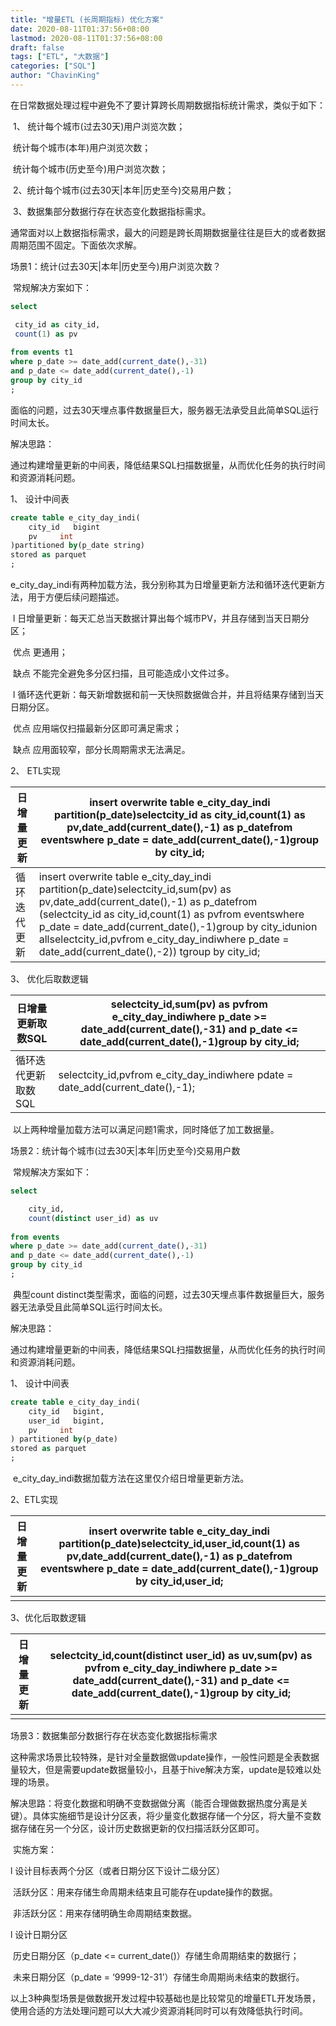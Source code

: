 ```yaml
---
title: "增量ETL (长周期指标) 优化方案"
date: 2020-08-11T01:37:56+08:00
lastmod: 2020-08-11T01:37:56+08:00
draft: false
tags: ["ETL", "大数据"]
categories: ["SQL"]
author: "ChavinKing"
---
```




​	在日常数据处理过程中避免不了要计算跨长周期数据指标统计需求，类似于如下：

​       1、 统计每个城市(过去30天)用户浏览次数；

​           统计每个城市(本年)用户浏览次数；

​           统计每个城市(历史至今)用户浏览次数；

​       2、统计每个城市(过去30天|本年|历史至今)交易用户数；

​       3、数据集部分数据行存在状态变化数据指标需求。

​    通常面对以上数据指标需求，最大的问题是跨长周期数据量往往是巨大的或者数据周期范围不固定。下面依次求解。

场景1：统计(过去30天|本年|历史至今)用户浏览次数？

​    常规解决方案如下：

```sql
select

 city_id as city_id,
 count(1) as pv
 
from events t1
where p_date >= date_add(current_date(),-31) 
and p_date <= date_add(current_date(),-1)
group by city_id
;
```

​    面临的问题，过去30天埋点事件数据量巨大，服务器无法承受且此简单SQL运行时间太长。

解决思路：

​    通过构建增量更新的中间表，降低结果SQL扫描数据量，从而优化任务的执行时间和资源消耗问题。

1、 设计中间表

```sql
create table e_city_day_indi(
    city_id   bigint
    pv     int
)partitioned by(p_date string)
stored as parquet
;
```

​    e_city_day_indi有两种加载方法，我分别称其为日增量更新方法和循环迭代更新方法，用于方便后续问题描述。

​        l 日增量更新：每天汇总当天数据计算出每个城市PV，并且存储到当天日期分区；

​             优点 更通用；

​             缺点 不能完全避免多分区扫描，且可能造成小文件过多。

​        l 循环迭代更新：每天新增数据和前一天快照数据做合并，并且将结果存储到当天日期分区。

​             优点 应用端仅扫描最新分区即可满足需求；

​             缺点 应用面较窄，部分长周期需求无法满足。

2、 ETL实现

| 日增量更新   | insert overwrite table e_city_day_indi partition(p_date)selectcity_id as city_id,count(1) as pv,date_add(current_date(),-1) as p_datefrom eventswhere p_date = date_add(current_date(),-1)group by city_id; |
| ------------ | ------------------------------------------------------------ |
| 循环迭代更新 | insert overwrite table e_city_day_indi partition(p_date)selectcity_id,sum(pv) as pv,date_add(current_date(),-1) as p_datefrom (selectcity_id as city_id,count(1) as pvfrom eventswhere p_date = date_add(current_date(),-1)group by city_idunion allselectcity_id,pvfrom e_city_day_indiwhere p_date = date_add(current_date(),-2)) tgroup by city_id; |

3、 优化后取数逻辑

| 日增量更新取数SQL   | selectcity_id,sum(pv) as pvfrom e_city_day_indiwhere p_date >= date_add(current_date(),-31) and p_date <= date_add(current_date(),-1)group by city_id; |
| ------------------- | ------------------------------------------------------------ |
| 循环迭代更新取数SQL | selectcity_id,pvfrom e_city_day_indiwhere pdate = date_add(current_date(),-1); |

​    以上两种增量加载方法可以满足问题1需求，同时降低了加工数据量。

场景2：统计每个城市(过去30天|本年|历史至今)交易用户数

​     常规解决方案如下：

```sql
select

	city_id,
	count(distinct user_id) as uv
	
from events
where p_date >= date_add(current_date(),-31) 
and p_date <= date_add(current_date(),-1)
group by city_id
;
```

​    典型count distinct类型需求，面临的问题，过去30天埋点事件数据量巨大，服务器无法承受且此简单SQL运行时间太长。

解决思路：

​    通过构建增量更新的中间表，降低结果SQL扫描数据量，从而优化任务的执行时间和资源消耗问题。

1、 设计中间表

```sql
create table e_city_day_indi(
    city_id   bigint,
    user_id   bigint,
    pv     int
) partitioned by(p_date)
stored as parquet
;
```

​    e_city_day_indi数据加载方法在这里仅介绍日增量更新方法。

2、ETL实现

| 日增量更新 | insert overwrite table e_city_day_indi partition(p_date)selectcity_id,user_id,count(1) as pv,date_add(current_date(),-1) as p_datefrom eventswhere p_date = date_add(current_date(),-1)group by city_id,user_id; |
| ---------- | ------------------------------------------------------------ |
|            |                                                              |

3、优化后取数逻辑

| 日增量更新 | selectcity_id,count(distinct user_id) as uv,sum(pv) as pvfrom e_city_day_indiwhere p_date >= date_add(current_date(),-31) and p_date <= date_add(current_date(),-1)group by city_id; |
| ---------- | ------------------------------------------------------------ |
|            |                                                              |

场景3：数据集部分数据行存在状态变化数据指标需求

​    这种需求场景比较特殊，是针对全量数据做update操作，一般性问题是全表数据量较大，但是需要update数据量较小，且基于hive解决方案，update是较难以处理的场景。

​    解决思路：将变化数据和明确不变数据做分离（能否合理做数据热度分离是关键）。具体实施细节是设计分区表，将少量变化数据存储一个分区，将大量不变数据存储在另一个分区，设计历史数据更新的仅扫描活跃分区即可。

​    实施方案：

l 设计目标表两个分区（或者日期分区下设计二级分区）

​           活跃分区：用来存储生命周期未结束且可能存在update操作的数据。

​           非活跃分区：用来存储明确生命周期结束数据。

l 设计日期分区

​           历史日期分区（p_date <= current_date()）存储生命周期结束的数据行；

​           未来日期分区（p_date = ‘9999-12-31’）存储生命周期尚未结束的数据行。

​    以上3种典型场景是做数据开发过程中较基础也是比较常见的增量ETL开发场景，使用合适的方法处理问题可以大大减少资源消耗同时可以有效降低执行时间。